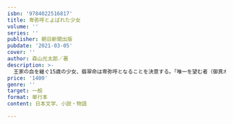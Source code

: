 ```yaml
---
isbn: '9784022516817'
title: 卑弥呼とよばれた少女
volume: ''
series: ''
publisher: 朝日新聞出版
pubdate: '2021-03-05'
cover: ''
author: 森山光太郎／著
description: >-
  王家の血を継ぐ15歳の少女、翡翠命は卑弥呼となることを決意する。「唯一を望む者（御真木）」と「唯一を望まねばならぬ者（翡翠命）」、そして「唯一である者（叡）」の欲望と信念が交差し、新たな時代の幕開けを描く。
price: '1400'
genre: ''
target: 一般
format: 単行本
content: 日本文学、小説・物語

---
```


